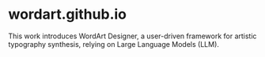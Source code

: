 # wordart.github.io
This work introduces WordArt Designer, a user-driven framework for artistic typography synthesis, relying on Large Language Models (LLM). 
